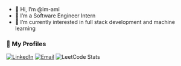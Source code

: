 - 👋 Hi, I’m @im-ami
- 👀 I’m a Software Engineer Intern
- 🌱 I’m currently interested in full stack development and machine learning

### 🔗 My Profiles

[![LinkedIn](https://img.shields.io/badge/-LinkedIn-0A66C2?style=flat&logo=linkedin&logoColor=white)](https://linkedin.com/in/amirthini-s)
[![Email](https://img.shields.io/badge/-Email-D14836?style=flat&logo=gmail&logoColor=white)](mailto:amirthini3704@gmail.com)
![LeetCode Stats](https://leetcard.jacoblin.cool/ami3704?theme=dark&font=Karma)

<!---
im-ami/im-ami is a ✨ special ✨ repository because its `README.md` (this file) appears on your GitHub profile.
You can click the Preview link to take a look at your changes.
--->
